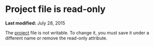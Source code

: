 
# Project file is read-only

 **Last modified:** July 28, 2015

The  [project](b8bdf64f-5920-1ae9-16d0-b26d09524a30.md) file is not writable. To change it, you must save it under a different name or remove the read-only attribute.
